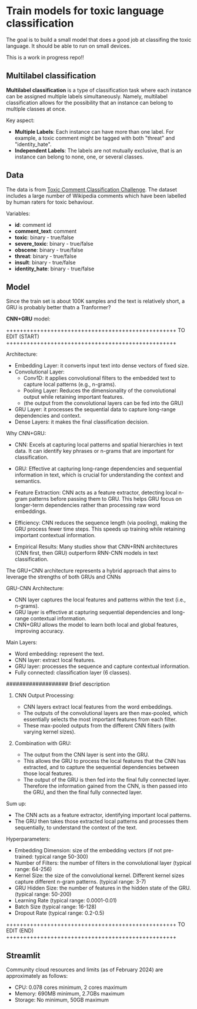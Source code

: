 # Train models for toxic language classification 

The goal is to build a small model that does a good job at classifing the toxic language.
It should be able to run on small devices.

This is a work in progress repo!!

## Multilabel classification

**Multilabel classification** is a type of classification task where each instance can be assigned multiple labels simultaneously.
Namely, multilabel classification allows for the possibility that an instance can belong to multiple classes at once.

Key aspect:
- **Multiple Labels**: Each instance can have more than one label. For example, a toxic comment might be tagged with both "threat" and "identity_hate".
- **Independent Labels**: The labels are not mutually exclusive, that is an instance can belong to none, one, or several classes.

## Data

The data is from [Toxic Comment Classification Challenge](https://www.kaggle.com/c/jigsaw-toxic-comment-classification-challenge).
The dataset includes a large number of Wikipedia comments which have been labelled by human raters for toxic behaviour.

Variables:

- **id**: comment id
- **comment_text**: comment
- **toxic**: binary - true/false
- **severe_toxic**: binary - true/false
- **obscene**: binary - true/false
- **threat**: binary - true/false
- **insult**: binary - true/false
- **identity_hate**: binary - true/false


## Model

Since the train set is about 100K samples and the text is relatively short, a GRU is probably better thatn a Tranformer?

**CNN+GRU** model:

++++++++++++++++++++++++++++++++++++++++++++++++++ TO EDIT (START) ++++++++++++++++++++++++++++++++++++++++++++++++++

Architecture:
- Embedding Layer: it converts input text into dense vectors of fixed size.
- Convolutional Layer:
  - Conv1D: it applies convolutional filters to the embedded text to capture local patterns (e.g., n-grams).
  - Pooling Layer: Reduces the dimensionality of the convolutional output while retaining important features.
  - (the output from the convolutional layers can be fed into the GRU)
- GRU Layer: it processes the sequential data to capture long-range dependencies and context. 
- Dense Layers: it makes the final classification decision.


Why CNN+GRU:
- CNN: Excels at capturing local patterns and spatial hierarchies in text data. It can identify key phrases or n-grams that are important for classification.
- GRU: Effective at capturing long-range dependencies and sequential information in text, which is crucial for understanding the context and semantics.


- Feature Extraction: CNN acts as a feature extractor, detecting local n-gram patterns before passing them to GRU. This helps GRU focus on longer-term dependencies rather than processing raw word embeddings.
- Efficiency: CNN reduces the sequence length (via pooling), making the GRU process fewer time steps. This speeds up training while retaining important contextual information.
- Empirical Results: Many studies show that CNN+RNN architectures (CNN first, then GRU) outperform RNN-CNN models in text classification.

The GRU+CNN architecture represents a hybrid approach that aims to leverage the strengths of both GRUs and CNNs

GRU-CNN Architecture:
- CNN layer captures the local features and patterns within the text (i.e., n-grams).
- GRU layer is effective at capturing sequential dependencies and long-range contextual information.
- CNN+GRU allows the model to learn both local and global features, improving accuracy.

Main Layers:
- Word embedding: represent the text.
- CNN layer: extract local features.
- GRU layer: processes the sequence and capture contextual information.
- Fully connected: classification layer (6 classes).

###################
Brief description

1. CNN Output Processing:
   - CNN layers extract local features from the word embeddings.
   - The outputs of the convolutional layers are then max-pooled, which essentially selects the most important features from each filter.
   - These max-pooled outputs from the different CNN filters (with varying kernel sizes).

2. Combination with GRU:
   - The output from the CNN layer is sent into the GRU.
   - This allows the GRU to process the local features that the CNN has extracted, and to capture the sequential dependencies between those local features.
   - The output of the GRU is then fed into the final fully connected layer. Therefore the information gained from the CNN, is then passed into the GRU, and then the final fully connected layer.

Sum up:
- The CNN acts as a feature extractor, identifying important local patterns.
- The GRU then takes those extracted local patterns and processes them sequentially, to understand the context of the text.


Hyperparameters:
- Embedding Dimension: size of the embedding vectors (if not pre-trained: typical range 50-300)
- Number of Filters: the number of filters in the convolutional layer (typical range: 64-256)
- Kernel Size: the size of the convolutional kernel. Different kernel sizes capture different n-gram patterns. (typical range: 3-7)
- GRU Hidden Size: the number of features in the hidden state of the GRU. (typical range: 50-200)
- Learning Rate (typical range: 0.0001-0.01)
- Batch Size (typical range: 16-128)
- Dropout Rate (typical range: 0.2-0.5)


++++++++++++++++++++++++++++++++++++++++++++++++++ TO EDIT (END) ++++++++++++++++++++++++++++++++++++++++++++++++++

## Streamlit

Community cloud resources and limits (as of February 2024) are approximately as follows:

- CPU: 0.078 cores minimum, 2 cores maximum
- Memory: 690MB minimum, 2.7GBs maximum
- Storage: No minimum, 50GB maximum

